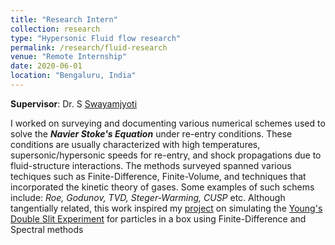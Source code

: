 ```yaml
---
title: "Research Intern"
collection: research
type: "Hypersonic Fluid flow research"
permalink: /research/fluid-research
venue: "Remote Internship"
date: 2020-06-01
location: "Bengaluru, India"
---
```


__Supervisor__: Dr. S [Swayamjyoti](https://scholar.google.com/citations?user=w6ZvEUwAAAAJ&hl=en)

I worked on surveying and documenting various numerical schemes used to solve the ___Navier Stoke's Equation___ under re-entry conditions. These conditions are usually characterized with high temperatures, supersonic/hypersonic speeds for re-entry, and shock propagations due to fluid-structure interactions. The methods surveyed spanned various techiques such as Finite-Difference, Finite-Volume, and techniques that incorporated the kinetic theory of gases. Some examples of such schems include: _Roe, Godunov, TVD, Steger-Warming, CUSP_ etc. Although tangentially related, this work inspired my [project](https://github.com/Shashwatha-Mitra/double-slit-expt) on simulating the [Young's Double Slit Experiment](https://en.wikipedia.org/wiki/Double-slit_experiment) for particles in a box using Finite-Difference and Spectral methods

